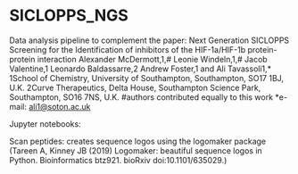 # SICLOPPS_NGS

Data analysis pipeline to complement the paper: 
Next Generation SICLOPPS Screening for the Identification of inhibitors of the HIF-1a/HIF-1b protein-protein interaction 
Alexander McDermott,1,# Leonie Windeln,1,# Jacob Valentine,1 Leonardo Baldassarre,2 Andrew Foster,1 and Ali Tavassoli1,* 
1School of Chemistry, University of Southampton, Southampton, SO17 1BJ, U.K. 
2Curve Therapeutics, Delta House, Southampton Science Park, Southampton, SO16 7NS, U.K. 
#authors contributed equally to this work 
*e-mail: ali1@soton.ac.uk 

Jupyter notebooks:

Scan peptides: creates sequence logos using the logomaker package (Tareen A, Kinney JB (2019) Logomaker: beautiful sequence logos in Python. Bioinformatics btz921. bioRxiv doi:10.1101/635029.)

